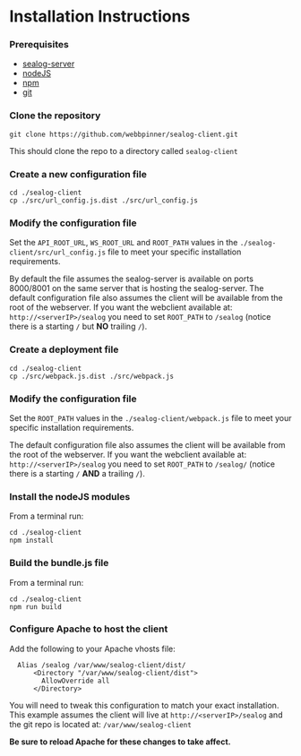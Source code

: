 # Installation Instructions

### Prerequisites

 - [sealog-server](https://github.com/webbpinner/sealog-server)
 - [nodeJS](https://nodejs.org)
 - [npm](https://www.npmjs.com)
 - [git](https://git-scm.com)

### Clone the repository

```
git clone https://github.com/webbpinner/sealog-client.git
```

This should clone the repo to a directory called `sealog-client`

### Create a new configuration file

```
cd ./sealog-client
cp ./src/url_config.js.dist ./src/url_config.js
```

### Modify the configuration file

Set the `API_ROOT_URL`, `WS_ROOT_URL` and `ROOT_PATH` values in the `./sealog-client/src/url_config.js` file to meet your specific installation requirements.

By default the file assumes the sealog-server is available on ports 8000/8001 on the same server that is hosting the sealog-server.  The default configuration file also assumes the client will be available from the root of the webserver.  If you want the webclient available at: `http://<serverIP>/sealog` you need to set `ROOT_PATH` to `/sealog` (notice there is a starting `/` but **NO** trailing `/`).

### Create a deployment file

```
cd ./sealog-client
cp ./src/webpack.js.dist ./src/webpack.js
```

### Modify the configuration file

Set the `ROOT_PATH` values in the `./sealog-client/webpack.js` file to meet your specific installation requirements.

The default configuration file also assumes the client will be available from the root of the webserver.  If you want the webclient available at: `http://<serverIP>/sealog` you need to set `ROOT_PATH` to `/sealog/` (notice there is a starting `/` **AND** a trailing `/`).

### Install the nodeJS modules

From a terminal run:
```
cd ./sealog-client
npm install
```

### Build the bundle.js file

From a terminal run:

```
cd ./sealog-client
npm run build
```

### Configure Apache to host the client

Add the following to your Apache vhosts file:

```
  Alias /sealog /var/www/sealog-client/dist/
	  <Directory "/var/www/sealog-client/dist">
	    AllowOverride all
	  </Directory>
```
You will need to tweak this configuration to match your exact installation.  This example assumes the client will live at `http://<serverIP>/sealog` and the git repo is located at: `/var/www/sealog-client`

**Be sure to reload Apache for these changes to take affect.**
